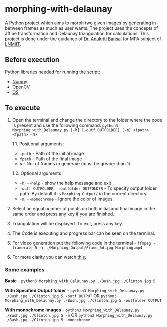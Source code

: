 # morphing-with-delaunay
A Python project which aims to morph two given images by generating in-between frames as much as user wants. The project uses the concepts of affine transformation and Delaunay triangulation for calculations. This project is done under the guidance of [Dr. Anukriti Bansal](https://www.lnmiit.ac.in/Employee_ProfileNew.aspx?nDeptID=iagma) for MPA subject of [LNMIIT](https://www.lnmiit.ac.in/).

## Before execution
Python libraries needed for running the script:
* [Numpy](https://numpy.org/)
* [OpenCV](https://opencv-python-tutroals.readthedocs.io/en/latest/py_tutorials/py_tutorials.html)
* [OS](https://docs.python.org/3/library/os.html)

## To execute
1. Open the terminal and change the directory to the folder where the code is present and use the following command: `python3 Morphing_with_Delaunay.py [-h] [-outf OUTFOLDER] [-m] <ipath> <fpath> <N>`
    
    1.1. Positional arguments:
    * `ipath` - Path of the initial image
    * `fpath` - Path of the final image
    * `N` - No. of frames to generate (must be greater than 1)
    
    1.2. Optional arguments
    * `-h`, `--help` - show the help message and exit
    * `-outf OUTFOLDER`, `--outfolder OUTFOLDER` - To specify output folder path. By default it is `Morphing_Output/` in the current directory.
    * `-m`, `--monochrome` - Ignore the color of images.
2. Select an equal number of points on both initial and final image in the same order and press any key if you are finished.
3. Triangulation will be displayed. To exit, press any key.
4. The Code is executing and progress bar can be seen on the terminal.
5. For video generation put the following code in the terminal - `ffmpeg -framerate 5 -i ./Morphing_Output/Frame_%d.jpg Morphing.mp4`
6. For more clarity you can watch [this](https://github.com/anshuljain21120/morphing-with-delaunay/raw/main/Executing%20Morphing_with_Delaunay.mp4).

### Some examples
**Basic** - `python3 Morphing_with_Delaunay.py ./Bush.jpg ./Clinton.jpg 5`

**With Specified Output folder** - `python3 Morphing_with_Delaunay.py ./Bush.jpg ./Clinton.jpg 5 -outf OUTPUT` OR `python3 Morphing_with_Delaunay.py ./Bush.jpg ./Clinton.jpg 5 -outfolder OUTPUT`

**With monochrome images** - `python3 Morphing_with_Delaunay.py ./Bush.jpg ./Clinton.jpg 5 -m` OR `python3 Morphing_with_Delaunay.py ./Bush.jpg ./Clinton.jpg 5 -monochrome`
